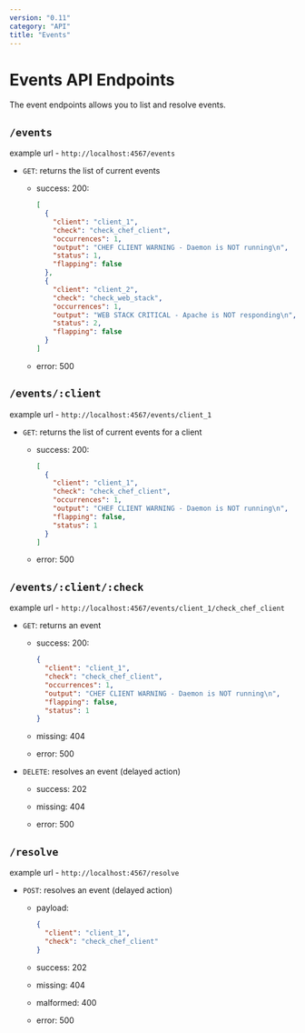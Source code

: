 ```yaml
---
version: "0.11"
category: "API"
title: "Events"
---
```


# Events API Endpoints

The event endpoints allows you to list and resolve events.

## `/events`

example url - `http://localhost:4567/events`

* `GET`: returns the list of current events

  - success: 200:

      ``` json
      [
        {
          "client": "client_1",
          "check": "check_chef_client",
          "occurrences": 1,
          "output": "CHEF CLIENT WARNING - Daemon is NOT running\n",
          "status": 1,
          "flapping": false
        },
        {
          "client": "client_2",
          "check": "check_web_stack",
          "occurrences": 1,
          "output": "WEB STACK CRITICAL - Apache is NOT responding\n",
          "status": 2,
          "flapping": false
        }
      ]
      ```

  - error: 500

## `/events/:client`

example url - `http://localhost:4567/events/client_1`

* `GET`: returns the list of current events for a client

  - success: 200:

      ``` json
      [
        {
          "client": "client_1",
          "check": "check_chef_client",
          "occurrences": 1,
          "output": "CHEF CLIENT WARNING - Daemon is NOT running\n",
          "flapping": false,
          "status": 1
        }
      ]
      ```

  - error: 500

## `/events/:client/:check`

example url - `http://localhost:4567/events/client_1/check_chef_client`

* `GET`: returns an event

  - success: 200:

      ``` json
      {
        "client": "client_1",
        "check": "check_chef_client",
        "occurrences": 1,
        "output": "CHEF CLIENT WARNING - Daemon is NOT running\n",
        "flapping": false,
        "status": 1
      }
      ```

  - missing: 404

  - error: 500

* `DELETE`: resolves an event (delayed action)

  - success: 202

  - missing: 404

  - error: 500

## `/resolve`

example url - `http://localhost:4567/resolve`

* `POST`: resolves an event (delayed action)

  - payload:

      ``` json
      {
        "client": "client_1",
        "check": "check_chef_client"
      }
      ```

  - success: 202

  - missing: 404

  - malformed: 400

  - error: 500
